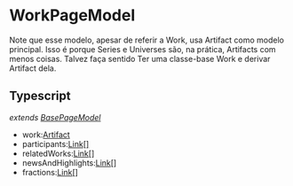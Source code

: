 # WorkPageModel
Note que esse modelo, apesar de referir a Work, usa Artifact como modelo principal. Isso é porque Series e Universes são, na prática, Artifacts com menos coisas. Talvez faça sentido Ter uma classe-base Work e derivar Artifact dela.
## Typescript
*extends [BasePageModel](/Docs/src/app/models/pages/BasePageModel.md)*
- work:[Artifact](/Docs/src/app/models/artifacts/Artifact.md)
- participants:[Link[]](/Docs/src/app/models/Link.md)
- relatedWorks:[Link[]](/Docs/src/app/models/Link.md)
- newsAndHighlights:[Link[]](/Docs/src/app/models/Link.md)
- fractions:[Link[]](/Docs/src/app/models/Link.md)